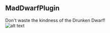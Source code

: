 ## MadDwarfPlugin
Don't waste the kindness of the Drunken Dwarf! <br/>
![alt text](https://oldschool.runescape.wiki/images/Drunken_Dwarf.png?7f142)
